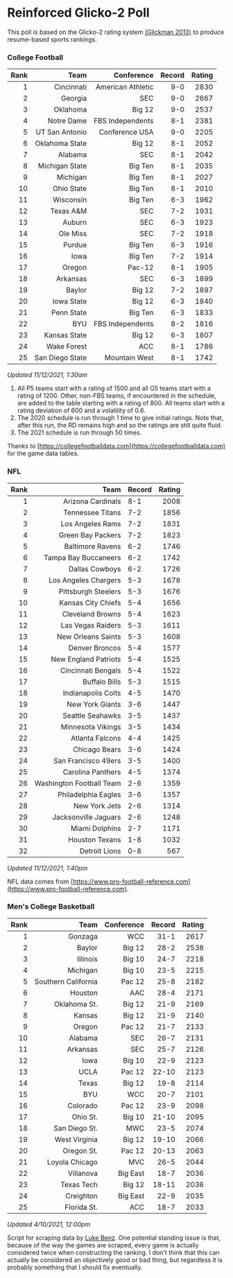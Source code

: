 # Reinforced Glicko-2 Poll

This poll is based on the Glicko-2 rating system [\(Glickman 2013\)](http://glicko.net/glicko/glicko2.pdf) to produce resume-based sports rankings.

### College Football
| Rank  | Team                 | Conference           | Record   | Rating |
| ---:  | ---:                 | ---:                 | ---:     | ---:   |
| 1     | Cincinnati           | American Athletic    | 9-0      | 2830   |
| 2     | Georgia              | SEC                  | 9-0      | 2667   |
| 3     | Oklahoma             | Big 12               | 9-0      | 2537   |
| 4     | Notre Dame           | FBS Independents     | 8-1      | 2381   |
| 5     | UT San Antonio       | Conference USA       | 9-0      | 2205   |
| 6     | Oklahoma State       | Big 12               | 8-1      | 2052   |
| 7     | Alabama              | SEC                  | 8-1      | 2042   |
| 8     | Michigan State       | Big Ten              | 8-1      | 2035   |
| 9     | Michigan             | Big Ten              | 8-1      | 2027   |
| 10    | Ohio State           | Big Ten              | 8-1      | 2010   |
| 11    | Wisconsin            | Big Ten              | 6-3      | 1962   |
| 12    | Texas A&M            | SEC                  | 7-2      | 1931   |
| 13    | Auburn               | SEC                  | 6-3      | 1923   |
| 14    | Ole Miss             | SEC                  | 7-2      | 1918   |
| 15    | Purdue               | Big Ten              | 6-3      | 1916   |
| 16    | Iowa                 | Big Ten              | 7-2      | 1914   |
| 17    | Oregon               | Pac-12               | 8-1      | 1905   |
| 18    | Arkansas             | SEC                  | 6-3      | 1899   |
| 19    | Baylor               | Big 12               | 7-2      | 1897   |
| 20    | Iowa State           | Big 12               | 6-3      | 1840   |
| 21    | Penn State           | Big Ten              | 6-3      | 1833   |
| 22    | BYU                  | FBS Independents     | 8-2      | 1816   |
| 23    | Kansas State         | Big 12               | 6-3      | 1807   |
| 24    | Wake Forest          | ACC                  | 8-1      | 1786   |
| 25    | San Diego State      | Mountain West        | 8-1      | 1742   |
_Updated 11/12/2021, 1:30am_

1. All P5 teams start with a rating of 1500 and all G5 teams start with a rating of 1200. Other, non-FBS teams, if encountered in the schedule, are added to the table starting with a rating of 800. All teams start with a rating deviation of 600 and a volatility of 0.6.
2. The 2020 schedule is run through 1 time to give initial ratings. Note that, after this run, the RD remains high and so the ratings are still quite fluid.
3. The 2021 schedule is run through 50 times.

Thanks to [https://collegefootballdata.com](https://collegefootballdata.com) for the game data tables.

### NFL
| Rank  | Team                       | Record   | Rating |
| ---:  | ---:                       | :---     | ---:   |
| 1     | Arizona Cardinals          | 8-1      | 2008   |
| 2     | Tennessee Titans           | 7-2      | 1856   |
| 3     | Los Angeles Rams           | 7-2      | 1831   |
| 4     | Green Bay Packers          | 7-2      | 1823   |
| 5     | Baltimore Ravens           | 6-2      | 1746   |
| 6     | Tampa Bay Buccaneers       | 6-2      | 1742   |
| 7     | Dallas Cowboys             | 6-2      | 1726   |
| 8     | Los Angeles Chargers       | 5-3      | 1678   |
| 9     | Pittsburgh Steelers        | 5-3      | 1676   |
| 10    | Kansas City Chiefs         | 5-4      | 1656   |
| 11    | Cleveland Browns           | 5-4      | 1623   |
| 12    | Las Vegas Raiders          | 5-3      | 1611   |
| 13    | New Orleans Saints         | 5-3      | 1608   |
| 14    | Denver Broncos             | 5-4      | 1577   |
| 15    | New England Patriots       | 5-4      | 1525   |
| 16    | Cincinnati Bengals         | 5-4      | 1522   |
| 17    | Buffalo Bills              | 5-3      | 1515   |
| 18    | Indianapolis Colts         | 4-5      | 1470   |
| 19    | New York Giants            | 3-6      | 1447   |
| 20    | Seattle Seahawks           | 3-5      | 1437   |
| 21    | Minnesota Vikings          | 3-5      | 1434   |
| 22    | Atlanta Falcons            | 4-4      | 1425   |
| 23    | Chicago Bears              | 3-6      | 1424   |
| 24    | San Francisco 49ers        | 3-5      | 1400   |
| 25    | Carolina Panthers          | 4-5      | 1374   |
| 26    | Washington Football Team   | 2-6      | 1359   |
| 27    | Philadelphia Eagles        | 3-6      | 1357   |
| 28    | New York Jets              | 2-6      | 1314   |
| 29    | Jacksonville Jaguars       | 2-6      | 1248   |
| 30    | Miami Dolphins             | 2-7      | 1171   |
| 31    | Houston Texans             | 1-8      | 1032   |
| 32    | Detroit Lions              | 0-8      | 567    |
_Updated 11/12/2021, 1:40pm_

NFL data comes from [https://www.pro-football-reference.com](https://www.pro-football-reference.com).

### Men's College Basketball
| Rank  | Team                 | Conference | Record   | Rating |
| ---:  | ---:                 | ---:       | ---:     | ---:   |
| 1     | Gonzaga              | WCC        | 31-1     | 2617   |
| 2     | Baylor               | Big 12     | 28-2     | 2538   |
| 3     | Illinois             | Big 10     | 24-7     | 2218   |
| 4     | Michigan             | Big 10     | 23-5     | 2215   |
| 5     | Southern California  | Pac 12     | 25-8     | 2182   |
| 6     | Houston              | AAC        | 28-4     | 2171   |
| 7     | Oklahoma St.         | Big 12     | 21-9     | 2169   |
| 8     | Kansas               | Big 12     | 21-9     | 2140   |
| 9     | Oregon               | Pac 12     | 21-7     | 2133   |
| 10    | Alabama              | SEC        | 26-7     | 2131   |
| 11    | Arkansas             | SEC        | 25-7     | 2126   |
| 12    | Iowa                 | Big 10     | 22-9     | 2123   |
| 13    | UCLA                 | Pac 12     | 22-10    | 2123   |
| 14    | Texas                | Big 12     | 19-8     | 2114   |
| 15    | BYU                  | WCC        | 20-7     | 2101   |
| 16    | Colorado             | Pac 12     | 23-9     | 2098   |
| 17    | Ohio St.             | Big 10     | 21-10    | 2095   |
| 18    | San Diego St.        | MWC        | 23-5     | 2074   |
| 19    | West Virginia        | Big 12     | 19-10    | 2066   |
| 20    | Oregon St.           | Pac 12     | 20-13    | 2063   |
| 21    | Loyola Chicago       | MVC        | 26-5     | 2044   |
| 22    | Villanova            | Big East   | 18-7     | 2036   |
| 23    | Texas Tech           | Big 12     | 18-11    | 2036   |
| 24    | Creighton            | Big East   | 22-9     | 2035   |
| 25    | Florida St.          | ACC        | 18-7     | 2033   |
_Updated 4/10/2021, 12:00pm_

Script for scraping data by [Luke Benz](https://github.com/lbenz731/NCAA_Hoops).
One potential standing issue is that, because of the way the games are scraped, every game is actually considered twice when constructing the ranking. I don't think that this can actually be considered an objectively good or bad thing, but regardless it is probably something that I should fix eventually.
